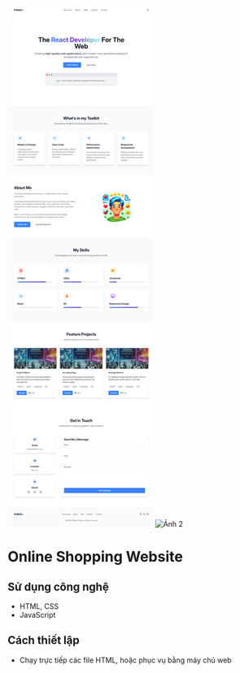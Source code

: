 ![Ảnh 1](https://github.com/pudevs/Portfolio/blob/e446e51fa514d5f2e23171ed152b5f0811d3942e/Portfolio-Light.png)
![Ảnh 2]([https://github.com/pudevs/Portfolio/blob/e446e51fa514d5f2e23171ed152b5f0811d3942e/Protfolio-Dark.png)
# Online Shopping Website

## Sử dụng công nghệ
- HTML, CSS
- JavaScript

## Cách thiết lập
- Chạy trực tiếp các file HTML, hoặc phục vụ bằng máy chủ web
